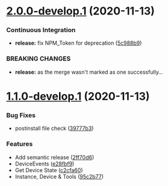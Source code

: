 # [2.0.0-develop.1](https://github.com/sebbo2002/node-pyatv/compare/v1.1.0-develop.1...v2.0.0-develop.1) (2020-11-13)


### Continuous Integration

* **release:** fix NPM_Token for deprecation ([5c988b9](https://github.com/sebbo2002/node-pyatv/commit/5c988b99ef3d254c8aa729b41a6d0321054e4f90))


### BREAKING CHANGES

* **release:** as the merge wasn't marked as one successfully…

# [1.1.0-develop.1](https://github.com/sebbo2002/node-pyatv/compare/v1.0.0...v1.1.0-develop.1) (2020-11-13)


### Bug Fixes

* postinstall file check ([39777b3](https://github.com/sebbo2002/node-pyatv/commit/39777b3d2ad0b19936ba5cd6b3d93111b667c9dd))


### Features

* Add semantic release ([2ff70d6](https://github.com/sebbo2002/node-pyatv/commit/2ff70d6375ee40f6f939b9a9997fcf9922d21480))
* DeviceEvents ([e28fbf9](https://github.com/sebbo2002/node-pyatv/commit/e28fbf960f1ff58e245cfd0a0680cf9e5056c5e6))
* Get Device State ([c2cfa60](https://github.com/sebbo2002/node-pyatv/commit/c2cfa60ad09f9b2165f9d2193ce257f01551bde1))
* Instance, Device & Tools ([95c2b77](https://github.com/sebbo2002/node-pyatv/commit/95c2b77070136402a3166a849a8ef8b580ad2935))
